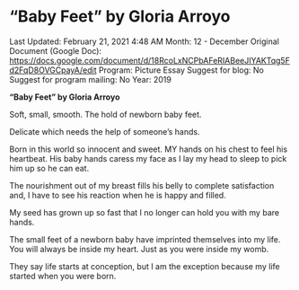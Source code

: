 # “Baby Feet” by Gloria Arroyo

Last Updated: February 21, 2021 4:48 AM
Month: 12 - December
Original Document (Google Doc): https://docs.google.com/document/d/18RcoLxNCPbAFeRIABeeJIYAKTqg5Fd2FqD8OVGCpayA/edit
Program: Picture Essay
Suggest for blog: No
Suggest for program mailing: No
Year: 2019

**“Baby Feet” by Gloria Arroyo**

Soft, small, smooth. The hold of newborn baby feet.

Delicate which needs the help of someone’s hands.

Born in this world so innocent and sweet. MY hands on his chest to feel his heartbeat. His baby hands caress my face as I lay my head to sleep to pick him up so he can eat.

The nourishment out of my breast fills his belly to complete satisfaction and, I have to see his reaction when he is happy and filled.

My seed has grown up so fast that I no longer can hold you with my bare hands.

The small feet of a newborn baby have imprinted themselves into my life. You will always be inside my heart. Just as you were inside my womb.

They say life starts at conception, but I am the exception because my life started when you were born.